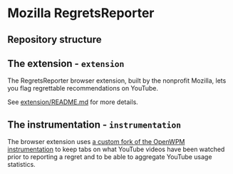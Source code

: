 # Mozilla RegretsReporter

## Repository structure

## The extension - `extension`

The RegretsReporter browser extension, built by the nonprofit Mozilla, lets you flag regrettable recommendations on YouTube.

See [extension/README.md](./extension/README.md) for more details.

## The instrumentation - `instrumentation`

The browser extension uses [a custom fork of the OpenWPM instrumentation](https://github.com/motin/OpenWPM/tree/regrets-reporter/automation/Extension/webext-instrumentation) to keep tabs on what YouTube videos have been watched prior to reporting a regret and to be able to aggregate YouTube usage statistics.
